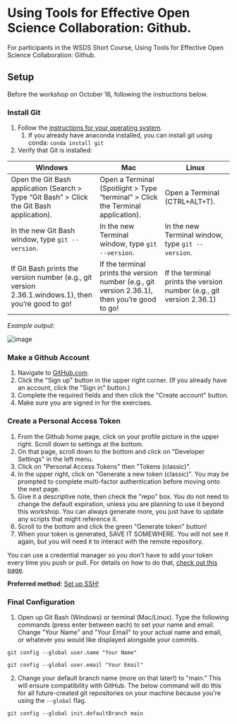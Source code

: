 # Using Tools for Effective Open Science Collaboration: Github.
For participants in the WSDS Short Course, Using Tools for Effective Open Science Collaboration: Github.

## Setup
Before the workshop on October 16, following the instructions below.

### Install Git
1. Follow the [instructions for your operating system](https://git-scm.com/book/en/v2/Getting-Started-Installing-Git).
   1. If you already have anaconda installed, you can install git using conda: `conda install git`
3. Verify that Git is installed:

| Windows | Mac | Linux |
| ------ | ---- | ----- |
|	Open the Git Bash application (Search > Type “Git Bash” > Click the Git Bash application). | Open a Terminal (Spotlight > Type “terminal” > Click the Terminal application). | Open a Terminal (CTRL+ALT+T). |
| In the new Git Bash window, type `git --version`. | In the new Terminal window, type `git --version`. | In the new Terminal window, type `git --version`. |
| If Git Bash prints the version number (e.g., git version 2.36.1.windows.1), then you’re good to go! |	If the terminal prints the version number (e.g., git version 2.36.1), then you’re good to go! |	If the terminal prints the version number (e.g., git version 2.36.1) | then you’re good to go!

_Example output:_

![image](https://github.com/juliabuffinton/wids_2024/assets/39072451/3de68dc3-b202-4602-a8ff-026af485460b)

### Make a Github Account
1. Navigate to [GitHub.com](https://github.com/).
2. Click the "Sign up" button in the upper right corner. (If you already have an account, click the "Sign in" button.)
3. Complete the required fields and then click the "Create account" button.
4. Make sure you are signed in for the exercises.

### Create a Personal Access Token
1. From the Github home page, click on your profile picture in the upper right. Scroll down to settings at the bottom.
2. On that page, scroll down to the bottom and click on "Developer Settings" in the left menu.
3. Click on "Personal Access Tokens" then "Tokens (classic)".
4. In the upper right, click on "Generate a new token (classic)". You may be prompted to complete multi-factor authentication before moving onto the next page.
5. Give it a descriptive note, then check the "repo" box. You do not need to change the default expiration, unless you are planning to use it beyond this workshop. You can always generate more, you just have to update any scripts that might reference it.
6. Scroll to the bottom and click the green "Generate token" button!
7. When your token is generated, SAVE IT SOMEWHERE. You will not see it again, but you will need it to interact with the remote repository.

You can use a credential manager so you don't have to add your token every time you push or pull. For details on how to do that, [check out this page](https://docs.github.com/en/get-started/getting-started-with-git/about-remote-repositories#cloning-with-https-urls).

**Preferred method**: [Set up SSH!](https://docs.github.com/en/authentication/connecting-to-github-with-ssh) 

### Final Configuration

1. Open up Git Bash (Windows) or terminal (Mac/Linux). Type the following commands (press enter between each) to set your name and email. Change "Your Name" and "Your Email" to your actual name and email, or whatever you would like displayed alongside your commits.

`git config --global user.name "Your Name"`

`git config --global user.email "Your Email"`

2. Change your default branch name (more on that later!) to "main." This will ensure compatibility with GitHub. The below command will do this for all future-created git repositories on your machine because you're using the `--global` flag.

`git config --global init.defaultBranch main`
